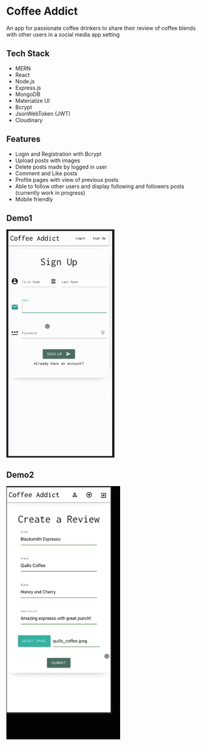 # Coffee Addict

An app for passionate coffee drinkers to share their review of coffee blends with other users in a social media app setting


## Tech Stack

- MERN
- React
- Node.js
- Express.js
- MongoDB
- Materialize UI
- Bcrypt
- JsonWebToken (JWT)
- Cloudinary 




## Features

- Login and Registration with Bcrypt
- Upload posts with images
- Delete posts made by logged in user
- Comment and Like posts
- Profile pages with view of previous posts
- Able to follow other users and display following and followers posts (currently work in progress)
- Mobile friendly


## Demo1
![demoPT1](assets/gifdemo1.gif)
## Demo2
![demoPT2](assets/gifdemo2.gif)